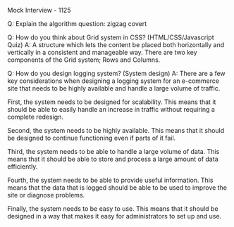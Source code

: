 Mock Interview - 1125

Q: Explain the algorithm question: zigzag covert

Q: How do you think about Grid system in CSS? (HTML/CSS/Javascript Quiz)
A: A structure which lets the content be placed both horizontally and vertically in a consistent and manageable way. There are two key components of the Grid system; Rows and Columns.

Q: How do you design logging system? (System design)
A: There are a few key considerations when designing a logging system for an e-commerce site that needs to be highly available and handle a large volume of traffic.

First, the system needs to be designed for scalability. This means that it should be able to easily handle an increase in traffic without requiring a complete redesign.

Second, the system needs to be highly available. This means that it should be designed to continue functioning even if parts of it fail.

Third, the system needs to be able to handle a large volume of data. This means that it should be able to store and process a large amount of data efficiently.

Fourth, the system needs to be able to provide useful information. This means that the data that is logged should be able to be used to improve the site or diagnose problems.

Finally, the system needs to be easy to use. This means that it should be designed in a way that makes it easy for administrators to set up and use.
